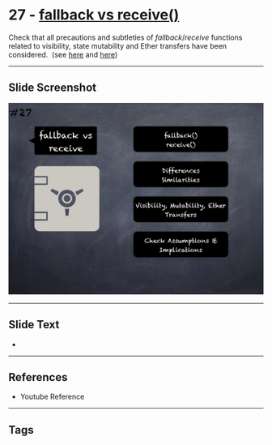 # 27 - [fallback vs receive()](fallback%20vs%20receive().md)
Check that all precautions and subtleties of _fallback_/_receive_ functions related to visibility, state mutability and Ether transfers have been considered.  (see [here](https://docs.soliditylang.org/en/latest/contracts.html#fallback-function) and [here](https://docs.soliditylang.org/en/latest/contracts.html#receive-ether-function))

___
## Slide Screenshot
![027.png](../images/pitfalls_and_best_practices101/027.png)
___
## Slide Text
- 
___
## References
- Youtube Reference
___
## Tags
